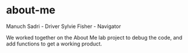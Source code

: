 # about-me

Manuch Sadri - Driver
Sylvie Fisher - Navigator

We worked together on the About Me lab project to debug the code, and add functions to get a working product.
